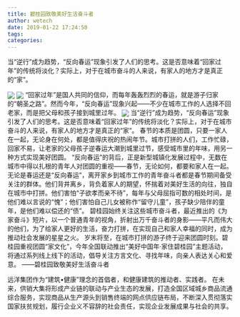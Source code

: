 ```yaml
---
title: 碧桂园致敬美好生活奋斗者
author: wetech
date: 2019-01-22 17:24:50
tags: 
categories: 
---
```

当“逆行”成为趋势，“反向春运”现象引发了人们的思考。这是否意味着“回家过年”的传统将淡化？实际上，对于在城市奋斗的人来说，有家人的地方才是真正的“家”。
<!-- more -->
<img align="center" border="0" src="https://imgcdn.yicai.com/uppics/images/2019/01/6cef6ab08b63d8a6b0e98db2e05db5ad.jpg" />
<img align="center" border="0" src="https://imgcdn.yicai.com/uppics/images/2019/01/b50ca03e2e2a8f43e202329d482cb3fa.jpg" />
“回家过年”是国人共同的信仰，而每年轰轰烈烈的春运，就是游子归家的“朝圣之路”。然而今年，“反向春运”现象兴起——不少在城市工作的人选择不回老家，而是把父母和孩子接到城里过年。
<img align="center" border="0" src="https://imgcdn.yicai.com/uppics/images/2019/01/49aca5c59c96ad30801ba91976f594c7.jpg" />
当“逆行”成为趋势，“反向春运”现象引发了人们的思考。这是否意味着“回家过年”的传统将淡化？实际上，对于在城市奋斗的人来说，有家人的地方才是真正的“家”。
春节的本质是团圆，只要一家人在一起，无论身在何处，都是值得庆祝的热闹年节。城市打拼的人们，工作忙碌，回家不易，让老家的父母孩子逆春运大潮到城里过节，感受城市里的年味，用另一种方式实现美好团圆。
“反向春运”的背后，正是新型城镇化发展过程中，无数在城市中得以扎根的青年人对团圆的重视——春节，无论如何，都要和家人在一起。
无论是春运还是“反向春运”，离开家乡到城市工作的青年奋斗者都是春节期间备受关注的群体。他们背井离乡，背负着家人的期望，怀揣着对美好生活的向往，独自在城市中打拼。他们害怕“子欲孝而亲不待”，每年与父母屈指可数的相处时间，是他们难以言说的“愧”；他们害怕自己儿女被称作“留守儿童”，孩子缺少陪伴的童年，是他们难以偿还的“债”。
碧桂园始终关注这些城市奋斗者，最近推出的《为家奋斗》短片，以一个普通青年的视角，折射出万千奋斗者的身影——平凡而伟大的他们，为了给家人更好的生活，奋力打拼，在实现自己和家人幸福的同时，成为推动社会发展的星星之火。
岁末将至，在城市打拼的游子终于迎来团圆时刻。碧桂园重视团圆“家文化”，今年全国联动推出“美好中国年·家住碧桂园”主题活动，将通过系列线上线下的活动，倡导关注方言文化、寻找年味，向亲人表达关心和爱意。
——碧桂园致敬美好生活奋斗者
 
 
远洋集团作为“建筑•健康”理念的首倡者，和健康建筑的推动者、实践者。
在未来，供销大集将形成产业链的联动与产业生态的发展，打造全国区域城乡商品流通综合服务，实现商品从生产源头到销售终端的网点供应链布局，不断深入贯彻落实国家扶贫规划，履行企业义不容辞的社会责任，实现企业发展成果与社会的共享。

